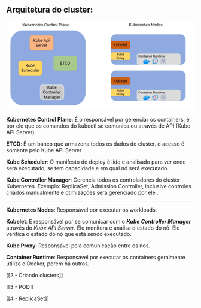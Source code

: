 ## Arquitetura do cluster:

  

![](../imagens/Untitled.png)

  

**Kubernetes Control Plane**: É o responsável por gerenciar os containers, é por ele que os comandos do kubectl se comunica ou através de API (Kube API Server).

**ETCD**: É um banco que armazena todos os dados do cluster. o acesso é somente pelo Kube API Server

**Kube Scheduler**: O manifesto de deploy é lido e analisado para ver onde será executado, se tem capacidade e em qual nó será executado.

**Kube Controller Manager**: Gerencia todos os controladores do cluster Kubernetes. Exemplo: ReplicaSet, Admission Controller, inclusive controles criados manualmente e otimizações será gerenciado por ele .

---

**Kubernetes Nodes**: Responsável por executar os workloads.

**Kubelet**: É responsável por se comunicar com o _**Kube Controller Manager**_ através do _Kube API Server_. Ele monitora e analisa o estado do nó. Ele verifica o estado do nó que está sendo executado.

**Kube Proxy**: Responsável pela comunicação entre os nos.

**Container Runtime**: Responsável por executar os containers geralmente utiliza o Docker, porem há outros.

  

[[2 - Criando clusters]]

[[3 - POD]]

[[4 - ReplicaSet]]